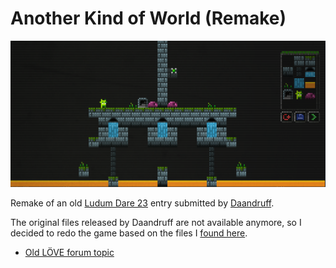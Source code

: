 # Another Kind of World (Remake)
![Preview](media/3.png)

Remake of an old [Ludum Dare 23](http://ludumdare.com/compo/ludum-dare-23/) entry submitted by [Daandruff](https://github.com/daandruff).

The original files released by Daandruff are not available anymore, so I decided to redo the game based on the files I [found here](https://github.com/osa1/akow2).

- [Old LÖVE forum topic](https://love2d.org/forums/viewtopic.php?f=14&t=8933&p=55171&hilit=another+kind+of+world#p55171)

